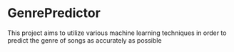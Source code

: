 GenrePredictor
==============

This project aims to utilize various machine learning techniques in order to predict the genre of songs as accurately as possible
